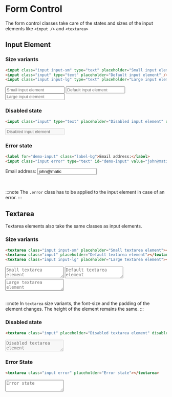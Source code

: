# Form Control
The form control classes take care of the states and sizes of the input elements like `<input />` and `<textarea>`

## Input Element
### Size variants
```html
<input class="input input-sm" type="text" placeholder="Small input element" />
<input class="input" type="text" placeholder="Default input element" />
<input class="input input-lg" type="text" placeholder="Large input element" />
```

<div class="demo-element-container">
    <input class="input input-sm" type="text" placeholder="Small input element" />
    <input class="input" type="text" placeholder="Default input element" />
    <input class="input input-lg" type="text" placeholder="Large input element" />
</div>

### Disabled state
```html
<input class="input" type="text" placeholder="Disabled input element" disabled />
```

<input class="input" type="text" placeholder="Disabled input element" disabled />

### Error state
```html
<label for="demo-input" class="label-bg">Email address:</label>
<input class="input error" type="text" id="demo-input" value="john@matic"/>
```

<label for="demo-input" class="label-bg">Email address:</label>
<input class="input error" type="text" id="demo-input" value="john@matic"/>

<br />

:::note
The `.error` class has to be applied to the input element in case of an error.
:::

## Textarea
Textarea elements also take the same classes as input elements.

### Size variants

```html
<textarea class="input input-sm" placeholder="Small textarea element"></textarea>
<textarea class="input" placeholder="Default textarea element"></textarea>
<textarea class="input input-lg" placeholder="Large textarea element"></textarea>
```

<div class="demo-element-container">
    <textarea class="input input-sm" placeholder="Small textarea element"></textarea>
    <textarea class="input" placeholder="Default textarea element"></textarea>
    <textarea class="input input-lg" placeholder="Large textarea element"></textarea>
</div>

<br />

:::note
In `textarea` size variants, the font-size and the padding of the element changes. The height of the element remains the same. 
:::

### Disabled state
```html
<textarea class="input" placeholder="Disabled textarea element" disabled></textarea>
```
<textarea class="input" placeholder="Disabled textarea element" disabled></textarea>

### Error State 
```html
<textarea class="input error" placeholder="Error state"></textarea>
```

<textarea class="input error" placeholder="Error state"></textarea>